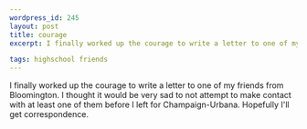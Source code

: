 ```yaml
--- 
wordpress_id: 245
layout: post
title: courage
excerpt: I finally worked up the courage to write a letter to one of my friends from Bloomington.  I thought it would be very sad to not attempt to make contact with at least one of them before I left for Champaign-Urbana.  Hopefully I'll get correspondence.

tags: highschool friends
---
```


I finally worked up the courage to write a letter to one of my friends from Bloomington.  I thought it would be very sad to not attempt to make contact with at least one of them before I left for Champaign-Urbana.  Hopefully I'll get correspondence.
